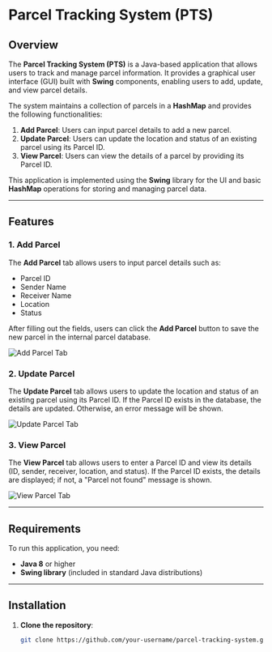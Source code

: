 # Parcel Tracking System (PTS)

## Overview

The **Parcel Tracking System (PTS)** is a Java-based application that allows users to track and manage parcel information. It provides a graphical user interface (GUI) built with **Swing** components, enabling users to add, update, and view parcel details.

The system maintains a collection of parcels in a **HashMap** and provides the following functionalities:
1. **Add Parcel**: Users can input parcel details to add a new parcel.
2. **Update Parcel**: Users can update the location and status of an existing parcel using its Parcel ID.
3. **View Parcel**: Users can view the details of a parcel by providing its Parcel ID.

This application is implemented using the **Swing** library for the UI and basic **HashMap** operations for storing and managing parcel data.

---

## Features

### 1. Add Parcel
The **Add Parcel** tab allows users to input parcel details such as:
- Parcel ID
- Sender Name
- Receiver Name
- Location
- Status

After filling out the fields, users can click the **Add Parcel** button to save the new parcel in the internal parcel database.

![Add Parcel Tab](images/add-parcel-tab.png)

### 2. Update Parcel
The **Update Parcel** tab allows users to update the location and status of an existing parcel using its Parcel ID. If the Parcel ID exists in the database, the details are updated. Otherwise, an error message will be shown.

![Update Parcel Tab](images/update-parcel-tab.png)

### 3. View Parcel
The **View Parcel** tab allows users to enter a Parcel ID and view its details (ID, sender, receiver, location, and status). If the Parcel ID exists, the details are displayed; if not, a "Parcel not found" message is shown.

![View Parcel Tab](images/view-parcel-tab.png)

---

## Requirements

To run this application, you need:
- **Java 8** or higher
- **Swing library** (included in standard Java distributions)

---

## Installation

1. **Clone the repository**:
   ```bash
   git clone https://github.com/your-username/parcel-tracking-system.git
